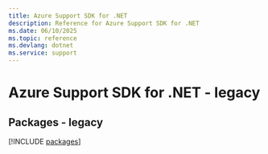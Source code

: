 ```yaml
---
title: Azure Support SDK for .NET
description: Reference for Azure Support SDK for .NET
ms.date: 06/10/2025
ms.topic: reference
ms.devlang: dotnet
ms.service: support
---
```

# Azure Support SDK for .NET - legacy
## Packages - legacy
[!INCLUDE [packages](support-index.md)]